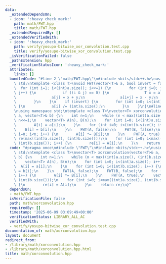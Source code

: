 ```yaml
---
data:
  _extendedDependsOn:
  - icon: ':heavy_check_mark:'
    path: math/FWT.hpp
    title: math/FWT.hpp
  _extendedRequiredBy: []
  _extendedVerifiedWith:
  - icon: ':heavy_check_mark:'
    path: verify/yosupo-bitwise_xor_convolution.test.cpp
    title: verify/yosupo-bitwise_xor_convolution.test.cpp
  _isVerificationFailed: false
  _pathExtension: hpp
  _verificationStatusIcon: ':heavy_check_mark:'
  attributes:
    links: []
  bundledCode: "#line 2 \"math/FWT.hpp\"\n#include <bits/stdc++.h>\nusing namespace\
    \ std;\ntemplate <class T>\nvoid FWT(vector<T>& a, bool invert = false) {\n  \
    \  for (int i=1; i<(int)a.size(); i<<=1) {\n        for (int j=0; j<(int)a.size();\
    \ j++) {\n            if ((i & j) == 0) {\n                T x = a[j], y = a[i+j];\n\
    \                a[j] = x + y;\n                a[i+j] = x - y;\n            }\n\
    \        }\n    }\n    if (invert) {\n        for (int i=0; i<(int)a.size(); i++)\
    \ {\n            a[i] /= (int)a.size();\n        }\n    }\n}\n#line 4 \"math/xorconvolution.hpp\"\
    \nusing namespace std;\ntemplate <class T>\nvector<T> xorconvolution(vector<T>&\
    \ a, vector<T>& b) {\n    int n=1;\n    while (n < max((int)a.size(), (int)b.size()))\
    \ n<<=1;\n    vector<T> A(n), B(n);\n    for (int i=0; i<(int)a.size(); i++) {\n\
    \        A[i] = a[i];\n    }\n    for (int i=0; i<(int)b.size(); i++) {\n    \
    \    B[i] = b[i];\n    }\n    FWT(A, false);\n    FWT(B, false);\n    for (int\
    \ i=0; i<n; i++) {\n        A[i] *= B[i];\n    }\n    FWT(A, true);\n    vector<T>\
    \ re(max((int)a.size(), (int)b.size()));\n    for (int i=0; i<max((int)a.size(),\
    \ (int)b.size()); i++) {\n        re[i] = A[i];\n    }\n    return re;\n}\n"
  code: "#pragma once\n#include \"FWT\"\n#include <bits/stdc++.h>\nusing namespace\
    \ std;\ntemplate <class T>\nvector<T> xorconvolution(vector<T>& a, vector<T>&\
    \ b) {\n    int n=1;\n    while (n < max((int)a.size(), (int)b.size())) n<<=1;\n\
    \    vector<T> A(n), B(n);\n    for (int i=0; i<(int)a.size(); i++) {\n      \
    \  A[i] = a[i];\n    }\n    for (int i=0; i<(int)b.size(); i++) {\n        B[i]\
    \ = b[i];\n    }\n    FWT(A, false);\n    FWT(B, false);\n    for (int i=0; i<n;\
    \ i++) {\n        A[i] *= B[i];\n    }\n    FWT(A, true);\n    vector<T> re(max((int)a.size(),\
    \ (int)b.size()));\n    for (int i=0; i<max((int)a.size(), (int)b.size()); i++)\
    \ {\n        re[i] = A[i];\n    }\n    return re;\n}"
  dependsOn:
  - math/FWT.hpp
  isVerificationFile: false
  path: math/xorconvolution.hpp
  requiredBy: []
  timestamp: '2025-06-09 03:09:49+00:00'
  verificationStatus: LIBRARY_ALL_AC
  verifiedWith:
  - verify/yosupo-bitwise_xor_convolution.test.cpp
documentation_of: math/xorconvolution.hpp
layout: document
redirect_from:
- /library/math/xorconvolution.hpp
- /library/math/xorconvolution.hpp.html
title: math/xorconvolution.hpp
---
```

